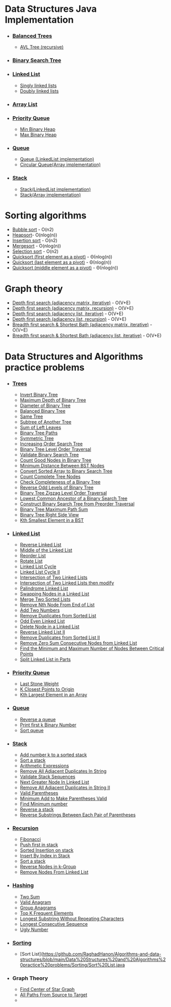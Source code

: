 # Data Structures Java Implementation
 - ### [Balanced Trees](https://github.com/RaghadHanon/Algorithms-and-data-structures/tree/main/DataStructures/Balanced%20Trees)
   - [AVL Tree (recursive)](https://github.com/RaghadHanon/Algorithms-data-structures-project/blob/main/DataStructures/AVLTree.java) 
 - ### [Binary Search Tree](https://github.com/RaghadHanon/Algorithms-data-structures-project/blob/main/DataStructures/BinarySearchTree.java)
 - ### [Linked List](https://github.com/RaghadHanon/Algorithms-and-data-structures/tree/main/DataStructures/Linked%20List) 
   - [Singly linked lists](https://github.com/RaghadHanon/Algorithms-data-structures-project/blob/main/DataStructures/SinglyLinkedLists.java)
   - [Doubly linked lists](https://github.com/RaghadHanon/Algorithms-data-structures-project/blob/main/DataStructures/DoublyLinkedLists.java)
 - ### [Array List ](https://github.com/RaghadHanon/Algorithms-data-structures-project/blob/main/DataStructures/ArrayList.java)
 - ### [Priority Queue](https://github.com/RaghadHanon/Algorithms-and-data-structures/tree/main/DataStructures/Priority%20Queue)
   - [Min Binary Heap](https://github.com/RaghadHanon/Algorithms-data-structures-project/blob/main/DataStructures/MinBinaryHeap.java)
   - [Max Binary Heap](https://github.com/RaghadHanon/Algorithms-data-structures-project/blob/main/DataStructures/MaxBinaryHeap.java)
 - ### [Queue](https://github.com/RaghadHanon/Algorithms-and-data-structures/tree/main/DataStructures/Queue)
     - [Queue (LinkedList implementation)](https://github.com/RaghadHanon/Algorithms-data-structures-project/blob/main/DataStructures/Queue.java)
     - [Circular Queue(Array implementation)](https://github.com/RaghadHanon/Algorithms-data-structures-project/blob/main/DataStructures/CircularQueue.java)
 - ### [Stack](https://github.com/RaghadHanon/Algorithms-and-data-structures/tree/main/DataStructures/Stack)
   - [Stack(LinkedList implementation)](https://github.com/RaghadHanon/Algorithms-data-structures-project/blob/main/DataStructures/StackLinkedList.java)
   - [Stack(Array implementation)](https://github.com/RaghadHanon/Algorithms-data-structures-project/blob/main/DataStructures/ArrayList.java)
   
 # Sorting algorithms
  - [Bubble sort](https://github.com/RaghadHanon/Algorithms-and-data-structures/blob/main/Sorting%20Algorithms/Bubble%20sort%20.java) - O(n2)
  - [Heapsort](https://github.com/RaghadHanon/Algorithms-and-data-structures/blob/main/Sorting%20Algorithms/Heapsort.java)- O(nlog(n))
  - [Insertion sort](https://github.com/RaghadHanon/Algorithms-and-data-structures/blob/main/Sorting%20Algorithms/Insertion%20sort.java) - O(n2)
  - [Mergesort](https://github.com/RaghadHanon/Algorithms-and-data-structures/blob/main/Sorting%20Algorithms/Mergesort.java) - O(nlog(n))
  - [Selection sort](https://github.com/RaghadHanon/Algorithms-and-data-structures/blob/main/Sorting%20Algorithms/Selection%20sort.java) - O(n2)
  - [Quicksort (first element as a pivot)](https://github.com/RaghadHanon/Algorithms-and-data-structures/blob/main/Sorting%20Algorithms/Quicksort%20(first%20element%20as%20a%20pivot).java) - Θ(nlog(n))
  - [Quicksort (last element as a pivot)](https://github.com/RaghadHanon/Algorithms-and-data-structures/blob/main/Sorting%20Algorithms/Quicksort%20(last%20element%20as%20a%20pivot).java) - Θ(nlog(n))
  - [Quicksort (middle element as a pivot)](https://github.com/RaghadHanon/Algorithms-and-data-structures/blob/main/Sorting%20Algorithms/Quicksort%20(middle%20element%20as%20a%20pivot).java) - Θ(nlog(n))
 # Graph theory
 - [Depth first search (adjacency matrix, iterative)](https://github.com/RaghadHanon/Algorithms-and-data-structures/blob/main/Graph%20theory/Depth%20first%20search%20(adjacency%20list%2C%20iterative)%20.java) - O(V+E)
 - [Depth first search (adjacency matrix, recursion)](https://github.com/RaghadHanon/Algorithms-and-data-structures/blob/main/Graph%20theory/Depth%20first%20search%20(adjacency%20matrix%2C%20recursion).java) - O(V+E)
 - [Depth first search (adjacency list, iterative)](https://github.com/RaghadHanon/Algorithms-and-data-structures/blob/main/Graph%20theory/Depth%20first%20search%20(adjacency%20list%2C%20iterative)%20.java) - O(V+E)
 - [Depth first search (adjacency list, recursion)](https://github.com/RaghadHanon/Algorithms-and-data-structures/blob/main/Graph%20theory/Depth%20first%20search%20(adjacency%20list%2C%20recursion).java) - O(V+E)
 - [Breadth first search & Shortest Bath (adjacency matrix, iterative)](https://github.com/RaghadHanon/Algorithms-and-data-structures/blob/main/Graph%20theory/Breadth%20first%20search%20&%20Shortest%20Bath%20(adjacency%20matrix,%20iterative).java) - O(V+E)
 - [Breadth first search & Shortest Bath (adjacency list, iterative)](https://github.com/RaghadHanon/Algorithms-and-data-structures/blob/main/Graph%20theory/Breadth%20first%20search%20&%20Shortest%20Bath%20(adjacency%20list,%20iterative).java) - O(V+E)
 
 # Data Structures and Algorithms practice problems
  - ### [Trees](https://github.com/RaghadHanon/Algorithms-data-structures/tree/main/Data%20Structures%20and%20Algorithms%20practice%20problems/Trees) 
    - [ Invert Binary Tree](https://github.com/RaghadHanon/Algorithms-data-structures/blob/main/Data%20Structures%20and%20Algorithms%20practice%20problems/Trees/Invert%20Binary%20Tree.java)
    - [ Maximum Depth of Binary Tree](https://github.com/RaghadHanon/Algorithms-data-structures/blob/main/Data%20Structures%20and%20Algorithms%20practice%20problems/Trees/%20Maximum%20Depth%20of%20Binary%20Tree.java)
    - [Diameter of Binary Tree](https://github.com/RaghadHanon/Algorithms-data-structures/blob/main/Data%20Structures%20and%20Algorithms%20practice%20problems/Trees/Diameter%20of%20Binary%20Tree.java)
    - [Balanced Binary Tree](https://github.com/RaghadHanon/Algorithms-data-structures/blob/main/Data%20Structures%20and%20Algorithms%20practice%20problems/Trees/Balanced%20Binary%20Tree.java)
    - [Same Tree](https://github.com/RaghadHanon/Algorithms-data-structures/blob/main/Data%20Structures%20and%20Algorithms%20practice%20problems/Trees/Same%20Tree.java)
    - [Subtree of Another Tree](https://github.com/RaghadHanon/Algorithms-data-structures/blob/main/Data%20Structures%20and%20Algorithms%20practice%20problems/Trees/Subtree%20of%20Another%20Tree.java)
    - [ Sum of Left Leaves](https://github.com/RaghadHanon/Algorithms-data-structures/blob/main/Data%20Structures%20and%20Algorithms%20practice%20problems/Trees/%20Sum%20of%20Left%20Leaves.java)
    - [Binary Tree Paths](https://github.com/RaghadHanon/Algorithms-data-structures/tree/main/Data%20Structures%20and%20Algorithms%20practice%20problems/Trees)
    - [Symmetric Tree](https://github.com/RaghadHanon/Algorithms-data-structures/blob/main/Data%20Structures%20and%20Algorithms%20practice%20problems/Trees/Symmetric%20Tree.java)
    - [Increasing Order Search Tree](https://github.com/RaghadHanon/Algorithms-data-structures/blob/main/Data%20Structures%20and%20Algorithms%20practice%20problems/Trees/Increasing%20Order%20Search%20Tree.java)
    - [Binary Tree Level Order Traversal](https://github.com/RaghadHanon/Algorithms-data-structures/blob/main/Data%20Structures%20and%20Algorithms%20practice%20problems/Trees/Binary%20Tree%20Level%20Order%20Traversal.java)
    - [Validate Binary Search Tree](https://github.com/RaghadHanon/Algorithms-data-structures/blob/main/Data%20Structures%20and%20Algorithms%20practice%20problems/Trees/Validate%20Binary%20Search%20Tree.java)
    - [Count Good Nodes in Binary Tree](https://github.com/RaghadHanon/Algorithms-data-structures/blob/main/Data%20Structures%20and%20Algorithms%20practice%20problems/Trees/%20Count%20Good%20Nodes%20in%20Binary%20Tree.java)
    - [Minimum Distance Between BST Nodes](https://github.com/RaghadHanon/Algorithms-data-structures/blob/main/Data%20Structures%20and%20Algorithms%20practice%20problems/Trees/Minimum%20Distance%20Between%20BST%20Nodes.java)
    - [Convert Sorted Array to Binary Search Tree](https://github.com/RaghadHanon/Algorithms-data-structures/blob/main/Data%20Structures%20and%20Algorithms%20practice%20problems/Trees/Convert%20Sorted%20Array%20to%20Binary%20Search%20Tree.java)
    - [Count Complete Tree Nodes](https://github.com/RaghadHanon/Algorithms-data-structures/blob/main/Data%20Structures%20and%20Algorithms%20practice%20problems/Trees/Count%20Complete%20Tree%20Nodes.java)
    - [Check Completeness of a Binary Tree](https://github.com/RaghadHanon/Algorithms-data-structures/blob/main/Data%20Structures%20and%20Algorithms%20practice%20problems/Trees/Check%20Completeness%20of%20a%20Binary%20Tree.java)
    - [Reverse Odd Levels of Binary Tree](https://github.com/RaghadHanon/Algorithms-data-structures/blob/main/Data%20Structures%20and%20Algorithms%20practice%20problems/Trees/Reverse%20Odd%20Levels%20of%20Binary%20Tree.java)
    - [ Binary Tree Zigzag Level Order Traversal](https://github.com/RaghadHanon/Algorithms-data-structures/blob/main/Data%20Structures%20and%20Algorithms%20practice%20problems/Trees/%20Binary%20Tree%20Zigzag%20Level%20Order%20Traversal.java)
    - [Lowest Common Ancestor of a Binary Search Tree](https://github.com/RaghadHanon/Algorithms-data-structures/blob/main/Data%20Structures%20and%20Algorithms%20practice%20problems/Trees/Lowest%20Common%20Ancestor%20of%20a%20Binary%20Search%20Tree.java)
    - [Construct Binary Search Tree from Preorder Traversal](https://github.com/RaghadHanon/Algorithms-data-structures/blob/main/Data%20Structures%20and%20Algorithms%20practice%20problems/Trees/Construct%20Binary%20Search%20Tree%20from%20Preorder%20Traversal.java)
    - [Binary Tree Maximum Path Sum](https://github.com/RaghadHanon/Algorithms-data-structures/blob/main/Data%20Structures%20and%20Algorithms%20practice%20problems/Trees/Binary%20Tree%20Maximum%20Path%20Sum.java)
    - [Binary Tree Right Side View](https://github.com/RaghadHanon/Algorithms-data-structures/blob/main/Data%20Structures%20and%20Algorithms%20practice%20problems/Trees/Binary%20Tree%20Right%20Side%20View.java)
    - [Kth Smallest Element in a BST](https://github.com/RaghadHanon/Algorithms-data-structures/blob/main/Data%20Structures%20and%20Algorithms%20practice%20problems/Trees/Kth%20Smallest%20Element%20in%20a%20BST.java)
  - ### [Linked List](https://github.com/RaghadHanon/Algorithms-and-data-structures/tree/main/Data%20Structures%20and%20Algorithms%20practice%20problems/LinkedList)
    - [Reverse Linked List](https://github.com/RaghadHanon/Algorithms-and-data-structures/blob/main/Data%20Structures%20and%20Algorithms%20practice%20problems/LinkedList/Reverse%20Linked%20List.java)
    - [Middle of the Linked List](https://github.com/RaghadHanon/Algorithms-and-data-structures/blob/main/Data%20Structures%20and%20Algorithms%20practice%20problems/LinkedList/Middle%20of%20the%20Linked%20List.java)
    - [Reorder List](https://github.com/RaghadHanon/Algorithms-and-data-structures/blob/main/Data%20Structures%20and%20Algorithms%20practice%20problems/LinkedList/Reorder%20List.java)
    - [Rotate List](https://github.com/RaghadHanon/Algorithms-and-data-structures/blob/main/Data%20Structures%20and%20Algorithms%20practice%20problems/LinkedList/%20Rotate%20List.java)
    - [ Linked List Cycle](https://github.com/RaghadHanon/Algorithms-and-data-structures/blob/main/Data%20Structures%20and%20Algorithms%20practice%20problems/LinkedList/%20Linked%20List%20Cycle.java)
    - [Linked List Cycle II](https://github.com/RaghadHanon/Algorithms-and-data-structures/blob/main/Data%20Structures%20and%20Algorithms%20practice%20problems/LinkedList/Linked%20List%20Cycle%20II.java)
    - [Intersection of Two Linked Lists](https://github.com/RaghadHanon/Algorithms-and-data-structures/blob/main/Data%20Structures%20and%20Algorithms%20practice%20problems/LinkedList/Intersection%20of%20Two%20Linked%20Lists.java)
    - [ Intersection of Two Linked Lists then modify](https://github.com/RaghadHanon/Algorithms-and-data-structures/blob/main/Data%20Structures%20and%20Algorithms%20practice%20problems/LinkedList/%20Intersection%20of%20Two%20Linked%20Lists%20then%20modify.java)
    - [Palindrome Linked List](https://github.com/RaghadHanon/Algorithms-and-data-structures/blob/main/Data%20Structures%20and%20Algorithms%20practice%20problems/LinkedList/Palindrome%20Linked%20List.java)
    - [ Swapping Nodes in a Linked List](https://github.com/RaghadHanon/Algorithms-and-data-structures/blob/main/Data%20Structures%20and%20Algorithms%20practice%20problems/LinkedList/%20Swapping%20Nodes%20in%20a%20Linked%20List.java)
    - [ Merge Two Sorted Lists](https://github.com/RaghadHanon/Algorithms-and-data-structures/blob/main/Data%20Structures%20and%20Algorithms%20practice%20problems/LinkedList/%20Merge%20Two%20Sorted%20Lists.java)
    - [Remove Nth Node From End of List](https://github.com/RaghadHanon/Algorithms-and-data-structures/blob/main/Data%20Structures%20and%20Algorithms%20practice%20problems/LinkedList/Remove%20Nth%20Node%20From%20End%20of%20List.java)
    - [Add Two Numbers](https://github.com/RaghadHanon/Algorithms-and-data-structures/blob/main/Data%20Structures%20and%20Algorithms%20practice%20problems/LinkedList/Add%20Two%20Numbers.java)
    - [Remove Duplicates from Sorted List](https://github.com/RaghadHanon/Algorithms-and-data-structures/blob/main/Data%20Structures%20and%20Algorithms%20practice%20problems/LinkedList/Remove%20Duplicates%20from%20Sorted%20List.java)
    - [Odd Even Linked List](https://github.com/RaghadHanon/Algorithms-and-data-structures/blob/main/Data%20Structures%20and%20Algorithms%20practice%20problems/LinkedList/Odd%20Even%20Linked%20List.java)
    - [Delete Node in a Linked List](https://github.com/RaghadHanon/Algorithms-and-data-structures/blob/main/Data%20Structures%20and%20Algorithms%20practice%20problems/LinkedList/Delete%20Node%20in%20a%20Linked%20List.java)
    - [Reverse Linked List II](https://github.com/RaghadHanon/Algorithms-and-data-structures/blob/main/Data%20Structures%20and%20Algorithms%20practice%20problems/LinkedList/Reverse%20Linked%20List%20II.java)
    - [Remove Duplicates from Sorted List II](https://github.com/RaghadHanon/Algorithms-and-data-structures/blob/main/Data%20Structures%20and%20Algorithms%20practice%20problems/LinkedList/Remove%20Duplicates%20from%20Sorted%20List%20II.java)
    - [ Remove Zero Sum Consecutive Nodes from Linked List](https://github.com/RaghadHanon/Algorithms-and-data-structures/blob/main/Data%20Structures%20and%20Algorithms%20practice%20problems/LinkedList/%20Remove%20Zero%20Sum%20Consecutive%20Nodes%20from%20Linked%20List.java)
    - [ Find the Minimum and Maximum Number of Nodes Between Critical Points](https://github.com/RaghadHanon/Algorithms-and-data-structures/blob/main/Data%20Structures%20and%20Algorithms%20practice%20problems/LinkedList/%20Find%20the%20Minimum%20and%20Maximum%20Number%20of%20Nodes%20Between%20Critical%20Points.java)
    - [Split Linked List in Parts](https://github.com/RaghadHanon/Algorithms-and-data-structures/blob/main/Data%20Structures%20and%20Algorithms%20practice%20problems/LinkedList/Split%20Linked%20List%20in%20Parts.java)
  - ### [Priority Queue](https://github.com/RaghadHanon/Algorithms-and-data-structures/tree/main/Data%20Structures%20and%20Algorithms%20practice%20problems/Priority%20Queue)
    - [Last Stone Weight](https://github.com/RaghadHanon/Algorithms-and-data-structures/blob/main/Data%20Structures%20and%20Algorithms%20practice%20problems/Priority%20Queue/Last%20Stone%20Weight.java)
    - [K Closest Points to Origin](https://github.com/RaghadHanon/Algorithms-and-data-structures/blob/main/Data%20Structures%20and%20Algorithms%20practice%20problems/Priority%20Queue/K%20Closest%20Points%20to%20Origin.java)
    - [Kth Largest Element in an Array](https://github.com/RaghadHanon/Algorithms-and-data-structures/blob/main/Data%20Structures%20and%20Algorithms%20practice%20problems/Priority%20Queue/Kth%20Largest%20Element%20in%20an%20Array.java)
  - ### [Queue](https://github.com/RaghadHanon/Algorithms-and-data-structures/tree/main/Data%20Structures%20and%20Algorithms%20practice%20problems/Queue)
    - [Reverse a queue](https://github.com/RaghadHanon/Algorithms-and-data-structures/blob/main/Data%20Structures%20and%20Algorithms%20practice%20problems/Queue/Reverse%20a%20queue.java)
    - [Print first k Binary Number](https://github.com/RaghadHanon/Algorithms-and-data-structures/blob/main/Data%20Structures%20and%20Algorithms%20practice%20problems/Queue/Print%20first%20k%20Binary%20Number.java)
    - [Sort queue](https://github.com/RaghadHanon/Algorithms-and-data-structures/blob/main/Data%20Structures%20and%20Algorithms%20practice%20problems/Queue/Sort%20queue%20.java)
  - ### [Stack](https://github.com/RaghadHanon/Algorithms-and-data-structures/tree/main/Data%20Structures%20and%20Algorithms%20practice%20problems/Stack)
    - [Add number k to a sorted stack](https://github.com/RaghadHanon/Algorithms-and-data-structures/blob/main/Data%20Structures%20and%20Algorithms%20practice%20problems/Stack/Add%20number%20k%20to%20a%20sorted%20stack.java)
    - [Sort a stack](https://github.com/RaghadHanon/Algorithms-and-data-structures/blob/main/Data%20Structures%20and%20Algorithms%20practice%20problems/Stack/Sort%20a%20stack.java)
    - [Arithmetic Expressions ](https://github.com/RaghadHanon/Algorithms-and-data-structures/blob/main/Data%20Structures%20and%20Algorithms%20practice%20problems/Stack/Arithmetic%20Expressions%20.java)
    - [Remove All Adjacent Duplicates In String](https://github.com/RaghadHanon/Algorithms-and-data-structures/blob/main/Data%20Structures%20and%20Algorithms%20practice%20problems/Stack/Remove%20All%20Adjacent%20Duplicates%20In%20String.java)
    - [Validate Stack Sequences](https://github.com/RaghadHanon/Algorithms-and-data-structures/blob/main/Data%20Structures%20and%20Algorithms%20practice%20problems/Stack/Validate%20Stack%20Sequences.java)
    - [Next Greater Node In Linked List](https://github.com/RaghadHanon/Algorithms-and-data-structures/blob/main/Data%20Structures%20and%20Algorithms%20practice%20problems/Stack/Next%20Greater%20Node%20In%20Linked%20List.java)
    - [ Remove All Adjacent Duplicates in String II](https://github.com/RaghadHanon/Algorithms-and-data-structures/blob/main/Data%20Structures%20and%20Algorithms%20practice%20problems/Stack/%20Remove%20All%20Adjacent%20Duplicates%20in%20String%20II.java)
    - [Valid Parentheses](https://github.com/RaghadHanon/Algorithms-and-data-structures/blob/main/Data%20Structures%20and%20Algorithms%20practice%20problems/Stack/Valid%20Parentheses.java)
    - [Minimum Add to Make Parentheses Valid](https://github.com/RaghadHanon/Algorithms-and-data-structures/blob/main/Data%20Structures%20and%20Algorithms%20practice%20problems/Stack/Minimum%20Add%20to%20Make%20Parentheses%20Valid.java)
    - [Find Minimum number](https://github.com/RaghadHanon/Algorithms-and-data-structures/blob/main/Data%20Structures%20and%20Algorithms%20practice%20problems/Stack/Find%20Minimum%20number.java)
    - [Reverse a stack](https://github.com/RaghadHanon/Algorithms-and-data-structures/blob/main/Data%20Structures%20and%20Algorithms%20practice%20problems/Stack/Reverse%20a%20stack.java)
    - [Reverse Substrings Between Each Pair of Parentheses](https://github.com/RaghadHanon/Algorithms-and-data-structures/blob/main/Data%20Structures%20and%20Algorithms%20practice%20problems/Stack/Reverse%20Substrings%20Between%20Each%20Pair%20of%20Parentheses.java)
  - ### [Recursion](https://github.com/RaghadHanon/Algorithms-and-data-structures/tree/main/Data%20Structures%20and%20Algorithms%20practice%20problems/Recursion)
    - [Fibonacci](https://github.com/RaghadHanon/Algorithms-and-data-structures/blob/main/Data%20Structures%20and%20Algorithms%20practice%20problems/Recursion/Fibonacci.java)
    - [Push first in stack](https://github.com/RaghadHanon/Algorithms-and-data-structures/blob/main/Data%20Structures%20and%20Algorithms%20practice%20problems/Recursion/Push%20first%20in%20stack.java)
    - [Sorted Insertion on stack](https://github.com/RaghadHanon/Algorithms-and-data-structures/blob/main/Data%20Structures%20and%20Algorithms%20practice%20problems/Recursion/Sorted%20Insertion%20on%20stack.java)
    - [Insert By Index in Stack](https://github.com/RaghadHanon/Algorithms-and-data-structures/blob/main/Data%20Structures%20and%20Algorithms%20practice%20problems/Recursion/Insert%20By%20Index%20in%20Stack.java)
    - [Sort a stack ](https://github.com/RaghadHanon/Algorithms-and-data-structures/blob/main/Data%20Structures%20and%20Algorithms%20practice%20problems/Recursion/Sort%20a%20stack%20.java)
    - [Reverse Nodes in k-Group](https://github.com/RaghadHanon/Algorithms-and-data-structures/blob/main/Data%20Structures%20and%20Algorithms%20practice%20problems/Recursion/Reverse%20Nodes%20in%20k-Group.java)
    - [Remove Nodes From Linked List](https://github.com/RaghadHanon/Algorithms-and-data-structures/blob/main/Data%20Structures%20and%20Algorithms%20practice%20problems/Recursion/Remove%20Nodes%20From%20Linked%20List.java)
  - ### [Hashing](https://github.com/RaghadHanon/Algorithms-and-data-structures/tree/main/Data%20Structures%20and%20Algorithms%20practice%20problems/Hashing)
    - [Two Sum](https://github.com/RaghadHanon/Algorithms-and-data-structures/blob/main/Data%20Structures%20and%20Algorithms%20practice%20problems/Hashing/Two%20Sum.java)
    - [ Valid Anagram](https://github.com/RaghadHanon/Algorithms-and-data-structures/blob/main/Data%20Structures%20and%20Algorithms%20practice%20problems/Hashing/%20Valid%20Anagram.java)
    - [Group Anagrams](https://github.com/RaghadHanon/Algorithms-and-data-structures/blob/main/Data%20Structures%20and%20Algorithms%20practice%20problems/Hashing/Group%20Anagrams.java)
    - [Top K Frequent Elements](https://github.com/RaghadHanon/Algorithms-and-data-structures/blob/main/Data%20Structures%20and%20Algorithms%20practice%20problems/Hashing/Top%20K%20Frequent%20Elements.java)
    - [ Longest Substring Without Repeating Characters](https://github.com/RaghadHanon/Algorithms-and-data-structures/blob/main/Data%20Structures%20and%20Algorithms%20practice%20problems/Hashing/%20Longest%20Substring%20Without%20Repeating%20Characters.java)
    - [Longest Consecutive Sequence](https://github.com/RaghadHanon/Algorithms-and-data-structures/blob/main/Data%20Structures%20and%20Algorithms%20practice%20problems/Hashing/Longest%20Consecutive%20Sequence.java)
    - [Ugly Number](https://github.com/RaghadHanon/Algorithms-and-data-structures/blob/main/Data%20Structures%20and%20Algorithms%20practice%20problems/Hashing/Ugly%20Number.java)
  - ### [Sorting](https://github.com/RaghadHanon/Algorithms-and-data-structures/tree/main/Data%20Structures%20and%20Algorithms%20practice%20problems/Sorting)
    - [Sort List](https://github.com/RaghadHanon/Algorithms-and-data-structures/blob/main/Data%20Structures%20and%20Algorithms%20practice%20problems/Sorting/Sort%20List.java
  - ### Graph Theory
    - [Find Center of Star Graph](https://github.com/RaghadHanon/Algorithms-and-data-structures/blob/main/Data%20Structures%20and%20Algorithms%20practice%20problems/Graph%20theory/Find%20Center%20of%20Star%20Graph.java)
    - [All Paths From Source to Target](https://github.com/RaghadHanon/Algorithms-and-data-structures/blob/main/Data%20Structures%20and%20Algorithms%20practice%20problems/Graph%20theory/All%20Paths%20From%20Source%20to%20Target.java)
    - []()
